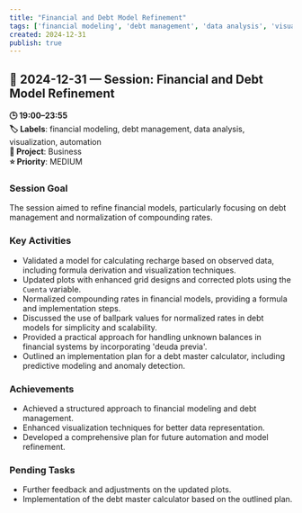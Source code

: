 ```yaml
---
title: "Financial and Debt Model Refinement"
tags: ['financial modeling', 'debt management', 'data analysis', 'visualization', 'automation']
created: 2024-12-31
publish: true
---
```


## 📅 2024-12-31 — Session: Financial and Debt Model Refinement

**🕒 19:00–23:55**  
**🏷️ Labels**: financial modeling, debt management, data analysis, visualization, automation  
**📂 Project**: Business  
**⭐ Priority**: MEDIUM  


### Session Goal
The session aimed to refine financial models, particularly focusing on debt management and normalization of compounding rates.

### Key Activities
- Validated a model for calculating recharge based on observed data, including formula derivation and visualization techniques.
- Updated plots with enhanced grid designs and corrected plots using the `Cuenta` variable.
- Normalized compounding rates in financial models, providing a formula and implementation steps.
- Discussed the use of ballpark values for normalized rates in debt models for simplicity and scalability.
- Provided a practical approach for handling unknown balances in financial systems by incorporating 'deuda previa'.
- Outlined an implementation plan for a debt master calculator, including predictive modeling and anomaly detection.

### Achievements
- Achieved a structured approach to financial modeling and debt management.
- Enhanced visualization techniques for better data representation.
- Developed a comprehensive plan for future automation and model refinement.

### Pending Tasks
- Further feedback and adjustments on the updated plots.
- Implementation of the debt master calculator based on the outlined plan.
